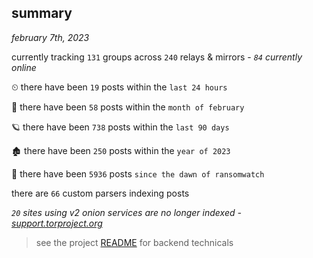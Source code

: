 
## summary
_february 7th, 2023_

currently tracking `131` groups across `240` relays & mirrors - _`84` currently online_

⏲ there have been `19` posts within the `last 24 hours`

🦈 there have been `58` posts within the `month of february`

🪐 there have been `738` posts within the `last 90 days`

🏚 there have been `250` posts within the `year of 2023`

🦕 there have been `5936` posts `since the dawn of ransomwatch`

there are `66` custom parsers indexing posts

_`20` sites using v2 onion services are no longer indexed - [support.torproject.org](https://support.torproject.org/onionservices/v2-deprecation/)_

> see the project [README](https://github.com/joshhighet/ransomwatch#ransomwatch--) for backend technicals

